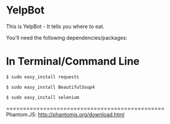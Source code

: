 YelpBot
=======

This is YelpBot - It tells you where to eat. 

You'll need the following dependencies/packages:

In Terminal/Command Line
=======
<code>$ sudo easy_install requests</code>

<code>$ sudo easy_install BeautifulSoup4</code>

<code>$ sudo easy_install selenium</code>


===============================================
Phantom.JS: http://phantomjs.org/download.html
